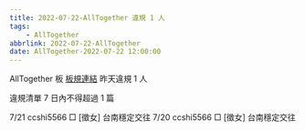 ```yaml
---
title: 2022-07-22-AllTogether 違規 1 人
tags:
    - AllTogether
abbrlink: 2022-07-22-AllTogether
date: AllTogether-2022-07-22 12:00:00
---
```

AllTogether 板 [板規連結](https://www.ptt.cc/bbs/AllTogether/M.1643211430.A.5FB.html)
昨天違規 1 人
<!-- more -->

違規清單
7 日內不得超過 1 篇

7/21 ccshi5566 □ [徵女] 台南穩定交往
7/20 ccshi5566 □ [徵女] 台南穩定交往